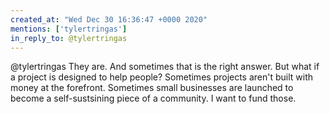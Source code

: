```yaml
---
created_at: "Wed Dec 30 16:36:47 +0000 2020"
mentions: ['tylertringas']
in_reply_to: @tylertringas
---
```


@tylertringas They are. And sometimes that is the right answer. But what if a project is designed to help people? Sometimes projects aren't built with money at the forefront. Sometimes small businesses are launched to become a self-sustsining piece of a community. I want to fund those.